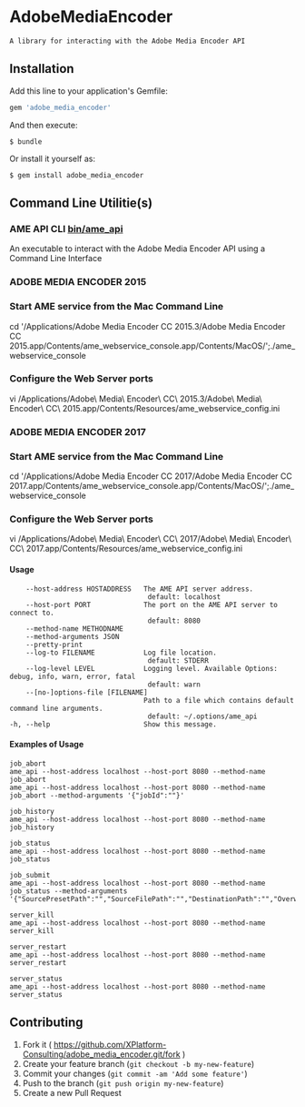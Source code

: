 # AdobeMediaEncoder

    A library for interacting with the Adobe Media Encoder API

## Installation

Add this line to your application's Gemfile:

```ruby
gem 'adobe_media_encoder'
```

And then execute:

    $ bundle

Or install it yourself as:

    $ gem install adobe_media_encoder

## Command Line Utilitie(s)

### AME API CLI [bin/ame_api](./bin/ame_api)
An executable to interact with the Adobe Media Encoder API using a Command Line Interface

### ADOBE MEDIA ENCODER 2015

###  Start AME service from the Mac Command Line

cd '/Applications/Adobe Media Encoder CC 2015.3/Adobe Media Encoder CC 2015.app/Contents/ame_webservice_console.app/Contents/MacOS/';./ame_webservice_console 


###  Configure the Web Server ports

vi /Applications/Adobe\ Media\ Encoder\ CC\ 2015.3/Adobe\ Media\ Encoder\ CC\ 2015.app/Contents/Resources/ame_webservice_config.ini


### ADOBE MEDIA ENCODER 2017

###  Start AME service from the Mac Command Line

cd '/Applications/Adobe Media Encoder CC 2017/Adobe Media Encoder CC 2017.app/Contents/ame_webservice_console.app/Contents/MacOS/';./ame_webservice_console 


###  Configure the Web Server ports

vi /Applications/Adobe\ Media\ Encoder\ CC\ 2017/Adobe\ Media\ Encoder\ CC\ 2017.app/Contents/Resources/ame_webservice_config.ini
 

#### Usage
        --host-address HOSTADDRESS   The AME API server address.
                                      default: localhost
        --host-port PORT             The port on the AME API server to connect to.
                                      default: 8080
        --method-name METHODNAME
        --method-arguments JSON
        --pretty-print
        --log-to FILENAME            Log file location.
                                      default: STDERR
        --log-level LEVEL            Logging level. Available Options: debug, info, warn, error, fatal
                                      default: warn
        --[no-]options-file [FILENAME]
                                     Path to a file which contains default command line arguments.
                                      default: ~/.options/ame_api
    -h, --help                       Show this message.

#### Examples of Usage

    job_abort
    ame_api --host-address localhost --host-port 8080 --method-name job_abort
    ame_api --host-address localhost --host-port 8080 --method-name job_abort --method-arguments '{"jobId":""}'

    job_history
    ame_api --host-address localhost --host-port 8080 --method-name job_history

    job_status
    ame_api --host-address localhost --host-port 8080 --method-name job_status

    job_submit
    ame_api --host-address localhost --host-port 8080 --method-name job_status --method-arguments '{"SourcePresetPath":"","SourceFilePath":"","DestinationPath":"","OverwriteDestinationIfPresent":"","NotificationTarget":"","BackupNotificationTarget":"","NotificationRateInMilliseconds":""}'

    server_kill
    ame_api --host-address localhost --host-port 8080 --method-name server_kill

    server_restart
    ame_api --host-address localhost --host-port 8080 --method-name server_restart

    server_status
    ame_api --host-address localhost --host-port 8080 --method-name server_status

 
## Contributing

1. Fork it ( https://github.com/XPlatform-Consulting/adobe_media_encoder.git/fork )
2. Create your feature branch (`git checkout -b my-new-feature`)
3. Commit your changes (`git commit -am 'Add some feature'`)
4. Push to the branch (`git push origin my-new-feature`)
5. Create a new Pull Request
